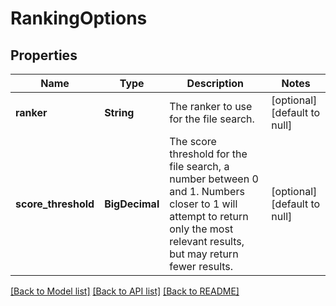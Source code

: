 # RankingOptions
## Properties

| Name | Type | Description | Notes |
|------------ | ------------- | ------------- | -------------|
| **ranker** | **String** | The ranker to use for the file search. | [optional] [default to null] |
| **score\_threshold** | **BigDecimal** | The score threshold for the file search, a number between 0 and 1. Numbers closer to 1 will attempt to return only the most relevant results, but may return fewer results. | [optional] [default to null] |

[[Back to Model list]](../README.md#documentation-for-models) [[Back to API list]](../README.md#documentation-for-api-endpoints) [[Back to README]](../README.md)

